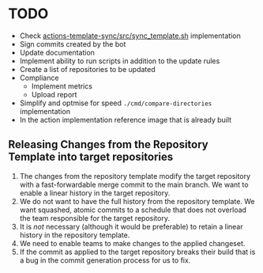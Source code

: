# TODO

- Check [actions-template-sync/src/sync_template.sh](https://github.com/AndreasAugustin/actions-template-sync/blob/54cc6daa8773c61a6df312b2cb9f4f82ef72d690/src/sync_template.sh#L35C27-L35C49) implementation
- Sign commits created by the bot
- Update documentation
- Implement ability to run scripts in addition to the update rules
- Create a list of repositories to be updated
- Compliance
  - Implement metrics
  - Upload report
- Simplify and optmise for speed `./cmd/compare-directories` implementation
- In the action implementation reference image that is already built

## Releasing Changes from the Repository Template into target repositories

1. The changes from the repository template modify the target repository with a fast-forwardable merge commit to the main branch. We want to enable a linear history in the target repository.
2. We do not want to have the full history from the repository template.  We want squashed, atomic commits to a schedule that does not overload the team responsible for the target repository.
3. It is *not* necessary (although it would be preferable) to retain a linear history in the repository template.
4. We need to enable teams to make changes to the applied changeset.
5. If the commit as applied to the target repository breaks their build that is a bug in the commit generation process for us to fix.
